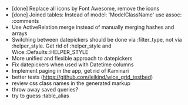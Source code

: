 * [done] Replace all icons by Font Awesome, remove the icons
* [done] Joined tables: Instead of
    model: 'ModelClassName'
  use
    assoc: :comments
* Use ActiveRelation merge instead of manually merging hashes and arrays
* Switching between datepickers should be done via :filter_type, not via :helper_style.
  Get rid of :helper_style and Wice::Defaults::HELPER_STYLE
* More unified and flexible approach to datepickers
* Fix datepickers when used with Datetime columns
* Implement paging in the app, get rid of Kaminari
* better tests (https://github.com/leikind/wice_grid_testbed)
* review css class names in the generated markup
* throw away saved queries?
* try to guess :table_alias
